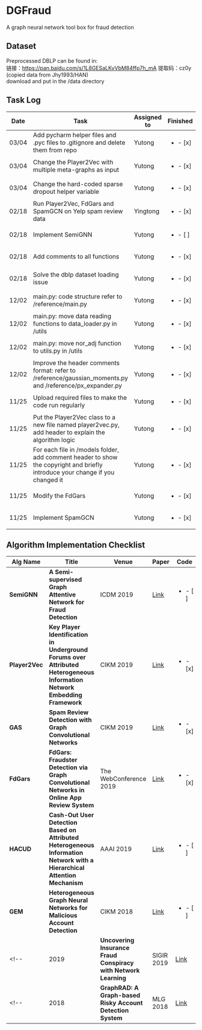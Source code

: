 # DGFraud
A graph neural network tool box for fraud detection

## Dataset
Preprocessed DBLP can be found in:<br/>
链接：https://pan.baidu.com/s/1L8GESaLKvVbM84ffp7h_mA 
提取码：cz0y <br/>
(copied data from Jhy1993/HAN)<br/> download and put in the /data directory

## Task Log
| Date   | Task  |  Assigned to  | Finished |
|-------|--------|--------|-------|
| 03/04 | Add pycharm helper files and .pyc files to .gitignore and delete them from repo | Yutong |<ul><li>- [x] </li></ul> | 
| 03/04 | Change the Player2Vec with multiple meta-graphs as input | Yutong |<ul><li>- [x] </li></ul> | 
| 03/04 | Change the hard-coded sparse dropout helper variable | Yutong |<ul><li>- [x] </li></ul> | 
| 02/18 | Run Player2Vec, FdGars and SpamGCN on Yelp spam review data | Yingtong |<ul><li>- [x] </li></ul> | 
| 02/18 | Implement SemiGNN | Yutong |<ul><li>- [ ] </li></ul> | 
| 02/18 | Add comments to all functions | Yutong |<ul><li>- [x] </li></ul> | 
| 02/18 | Solve the dblp dataset loading issue | Yutong |<ul><li>- [x] </li></ul> | 
| 12/02 | main.py: code structure refer to /reference/main.py | Yutong |<ul><li>- [x] </li></ul> | 
| 12/02 | main.py: move data reading functions to data_loader.py in /utils| Yutong |<ul><li>- [x] </li></ul> | 
| 12/02 | main.py: move nor_adj function to utils.py in /utils | Yutong |<ul><li>- [x] </li></ul> |
| 12/02 | Improve the header comments format: refer to /reference/gaussian_moments.py and /reference/px_expander.py | Yutong |<ul><li>- [x] </li></ul> | 
| 11/25 | Upload required files to make the code run regularly | Yutong |<ul><li>- [x] </li></ul> | 
| 11/25 | Put the Player2Vec class to a new file named player2vec.py, add header to explain the algorithm logic  | Yutong | <ul><li>- [x] </li></ul> |
| 11/25 | For each file in /models folder, add comment header to show the copyright and briefly introduce your change if you changed it  | Yutong | <ul><li>- [x] </li></ul> |
| 11/25 | Modify the FdGars   | Yutong | <ul><li>- [x] </li></ul> |
| 11/25 | Implement SpamGCN   | Yutong | <ul><li>- [x] </li></ul> |

## Algorithm Implementation Checklist
| Alg Name   | Title  | Venue |  Paper | Code  |
|-------|--------|--------|--------|-----------|
| **SemiGNN** | **A Semi-supervised Graph Attentive Network for Fraud Detection**  | ICDM 2019  |  [Link](https://github.com/yutongD/Player2Vec/tree/yingtong_modification/papers/SemiGNN.pdf)   |  <ul><li>- [ ] </li></ul> |
| **Player2Vec** | **Key Player Identification in Underground Forums over Attributed Heterogeneous Information Network Embedding Framework**  | CIKM 2019  | [Link](http://mason.gmu.edu/~lzhao9/materials/papers/lp0110-zhangA.pdf) | <ul><li>- [x] </li></ul> |
| **GAS** | **Spam Review Detection with Graph Convolutional Networks**  | CIKM 2019  | [Link](https://arxiv.org/abs/1908.10679) | <ul><li>- [x] </li></ul> |
| **FdGars** | **FdGars: Fraudster Detection via Graph Convolutional Networks in Online App Review System**  | The WebConference 2019 | [Link](https://dl.acm.org/citation.cfm?id=3316586) | <ul><li>- [x] </li></ul> |
| **HACUD** | **Cash-Out User Detection Based on Attributed Heterogeneous Information Network with a Hierarchical Attention Mechanism**  | AAAI 2019 | [Link](https://aaai.org/ojs/index.php/AAAI/article/view/3884) | <ul><li>- [ ] </li></ul> |
| **GEM** | **Heterogeneous Graph Neural Networks for Malicious Account Detection**  | CIKM 2018 | [Link](https://dl.acm.org/citation.cfm?id=3272010) | <ul><li>- [ ] </li></ul> |
<!-- | 2019 | **Uncovering Insurance Fraud Conspiracy with Network Learning**  | SIGIR 2019 | [Link](https://dl.acm.org/citation.cfm?id=3331184.3331372) | Link | -->
<!-- | 2018 | **GraphRAD: A Graph-based Risky Account Detection System**  | MLG 2018 | [Link](https://www.mlgworkshop.org/2018/papers/MLG2018_paper_12.pdf) | Link | -->
